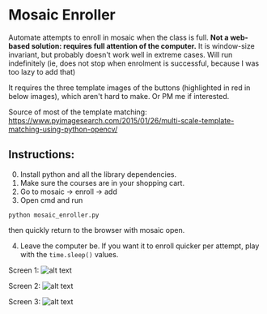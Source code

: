 # Mosaic Enroller

Automate attempts to enroll in mosaic when the class is full. **Not a web-based solution: requires full attention of the computer.** It is window-size invariant, but probably doesn't work well in extreme cases. Will run indefinitely (ie, does not stop when enrolment is successful, because I was too lazy to add that)

It requires the three template images of the buttons (highlighted in red in below images), which aren't hard to make. Or PM me if interested.

Source of most of the template matching: https://www.pyimagesearch.com/2015/01/26/multi-scale-template-matching-using-python-opencv/

## Instructions:
0. Install python and all the library dependencies. 
1. Make sure the courses are in your shopping cart.
2. Go to mosaic &rarr; enroll &rarr; add
3. Open cmd and run 
```
python mosaic_enroller.py
``` 
then quickly return to the browser with mosaic open.

4. Leave the computer be. If you want it to enroll quicker per attempt, play with the 
```time.sleep()``` 
values.

Screen 1: 
![alt text](https://i.imgur.com/tLOMg33.png)

Screen 2: 
![alt text](https://i.imgur.com/SXEm7y4.png)

Screen 3: 
![alt text](https://i.imgur.com/tHZRekg.png)
